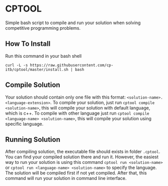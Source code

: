 # CPTOOL

Simple bash script to compile and run your solution when solving competitive programming problems.

## How To Install

Run this command in your bash shell

```
curl -L -s https://raw.githubusercontent.com/cp-itb/cptool/master/install.sh | bash
```

## Compile Solution

Your solution should contain only one file with this format: `<solution-name>.<language-extension>`. To compile your solution, just run `cptool compile <solution-name>`, this will compile your solution with default language, which is c++. To compile with other language just run `cptool compile <language-name> <solution-name>`, this will compile your solution using specific language.

## Running Solution

After compiling solution, the executable file should exists in folder `.cptool`. You can find your compiled solution there and run it. However, the easiest way to run your solution is using this command `cptool run <solution-name>` or `cptool run <language-name> <solution-name>` to specify the language. The solution will be compiled first if not yet compiled. After that, this command will run your solution in command line interface.